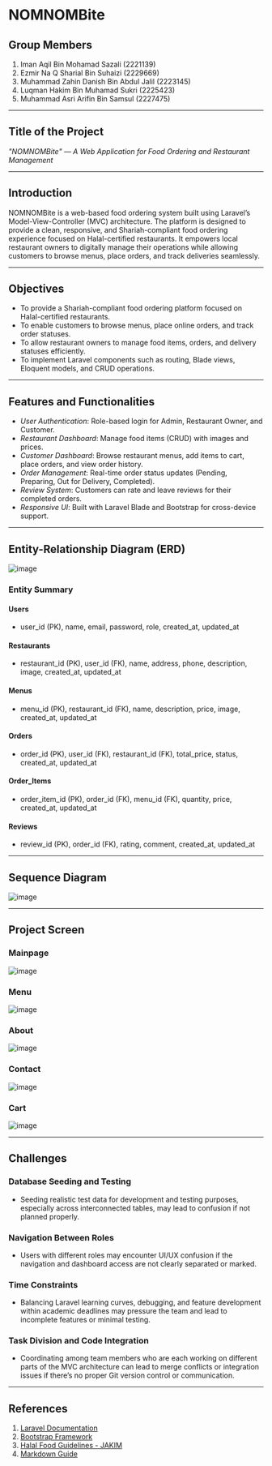 # NOMNOMBite

## Group Members
1. Iman Aqil Bin Mohamad Sazali (2221139)  
2. Ezmir Na Q Sharial Bin Suhaizi (2229669)  
3. Muhammad Zahin Danish Bin Abdul Jalil (2223145)  
4. Luqman Hakim Bin Muhamad Sukri (2225423)  
5. Muhammad Asri Arifin Bin Samsul (2227475)

---

## Title of the Project
*"NOMNOMBite" — A Web Application for Food Ordering and Restaurant Management*

---

## Introduction
NOMNOMBite is a web-based food ordering system built using Laravel’s Model-View-Controller (MVC) architecture. The platform is designed to provide a clean, responsive, and Shariah-compliant food ordering experience focused on Halal-certified restaurants. It empowers local restaurant owners to digitally manage their operations while allowing customers to browse menus, place orders, and track deliveries seamlessly.

---

## Objectives
- To provide a Shariah-compliant food ordering platform focused on Halal-certified restaurants.
- To enable customers to browse menus, place online orders, and track order statuses.
- To allow restaurant owners to manage food items, orders, and delivery statuses efficiently.
- To implement Laravel components such as routing, Blade views, Eloquent models, and CRUD operations.

---

## Features and Functionalities
- *User Authentication*: Role-based login for Admin, Restaurant Owner, and Customer.  
- *Restaurant Dashboard*: Manage food items (CRUD) with images and prices.  
- *Customer Dashboard*: Browse restaurant menus, add items to cart, place orders, and view order history.  
- *Order Management*: Real-time order status updates (Pending, Preparing, Out for Delivery, Completed).  
- *Review System*: Customers can rate and leave reviews for their completed orders.  
- *Responsive UI*: Built with Laravel Blade and Bootstrap for cross-device support.

---

## Entity-Relationship Diagram (ERD)
![image](https://github.com/user-attachments/assets/464a4904-8e24-4e1c-bf60-4e9e300222ab)


### Entity Summary

#### Users
- user_id (PK), name, email, password, role, created_at, updated_at

#### Restaurants
- restaurant_id (PK), user_id (FK), name, address, phone, description, image, created_at, updated_at

#### Menus
- menu_id (PK), restaurant_id (FK), name, description, price, image, created_at, updated_at

#### Orders
- order_id (PK), user_id (FK), restaurant_id (FK), total_price, status, created_at, updated_at

#### Order_Items
- order_item_id (PK), order_id (FK), menu_id (FK), quantity, price, created_at, updated_at

#### Reviews
- review_id (PK), order_id (FK), rating, comment, created_at, updated_at

---

## Sequence Diagram
![image](https://github.com/user-attachments/assets/d58ed895-f874-49f2-baaf-8a15d6f5eb07)

---
## Project Screen

### Mainpage
![image](https://github.com/user-attachments/assets/ee801157-624f-4695-a4f7-7baca8ecfd50)

### Menu
![image](https://github.com/user-attachments/assets/74f4e54a-efb2-4021-a163-0ed7cc9bbe2d)

### About
![image](https://github.com/user-attachments/assets/187820e6-4728-4f97-97d1-fbca7cd0fc70)

### Contact
![image](https://github.com/user-attachments/assets/77a217ca-7a33-415b-8462-2437b7db7b2d)

### Cart
![image](https://github.com/user-attachments/assets/67ec4687-cb5a-438c-bc1c-65ea4a32fb07)

---

## Challenges

### Database Seeding and Testing
- Seeding realistic test data for development and testing purposes, especially across interconnected tables, may lead to confusion if not planned properly.

### Navigation Between Roles
- Users with different roles may encounter UI/UX confusion if the navigation and dashboard access are not clearly separated or marked.

### Time Constraints
- Balancing Laravel learning curves, debugging, and feature development within academic deadlines may pressure the team and lead to incomplete features or minimal testing.

### Task Division and Code Integration
- Coordinating among team members who are each working on different parts of the MVC architecture can lead to merge conflicts or integration issues if there’s no proper Git version control or communication.

--- 

## References
1. [Laravel Documentation](https://laravel.com/docs)  
2. [Bootstrap Framework](https://getbootstrap.com/docs/)  
3. [Halal Food Guidelines - JAKIM](https://www.halal.gov.my/)  
4. [Markdown Guide](https://www.markdownguide.org/basic-syntax/)
